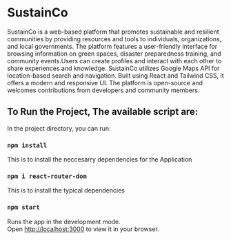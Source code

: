# SustainCo
SustainCo is a web-based platform that promotes sustainable and resilient communities by providing resources and tools to individuals, organizations, and local governments. The platform features a user-friendly interface for browsing information on green spaces, disaster preparedness training, and community events.Users can create profiles and interact with each other to share experiences and knowledge. SustainCo utilizes Google Maps API for location-based search and navigation. Built using React and Tailwind CSS, it offers a modern and responsive UI. The platform is open-source and welcomes contributions from developers and community members.

## To Run the Project, The available script are:

In the project directory, you can run:
### `npm install`
This is to install the neccesarry dependencies for the Application

### `npm i react-router-dom`
This is to install the typical dependencies

### `npm start`

Runs the app in the development mode.\
Open [http://localhost:3000](http://localhost:3000) to view it in your browser.
